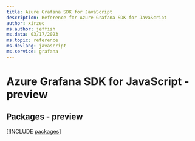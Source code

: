 ```yaml
---
title: Azure Grafana SDK for JavaScript
description: Reference for Azure Grafana SDK for JavaScript
author: xirzec
ms.author: jeffish
ms.data: 03/17/2023
ms.topic: reference
ms.devlang: javascript
ms.service: grafana
---
```

# Azure Grafana SDK for JavaScript - preview
## Packages - preview
[!INCLUDE [packages](grafana-index.md)]